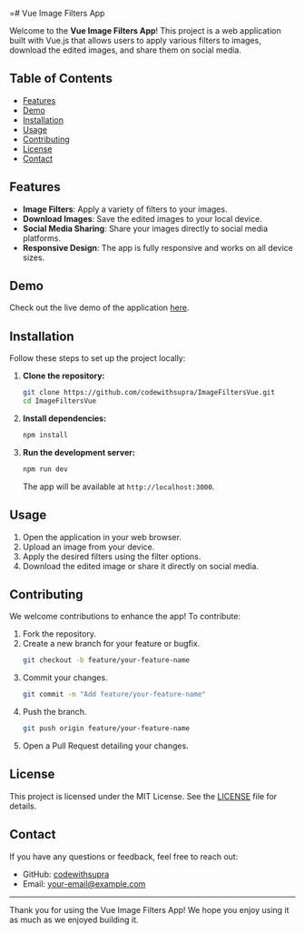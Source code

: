 =# Vue Image Filters App

Welcome to the **Vue Image Filters App**! This project is a web application built with Vue.js that allows users to apply various filters to images, download the edited images, and share them on social media.

## Table of Contents

- [Features](#features)
- [Demo](#demo)
- [Installation](#installation)
- [Usage](#usage)
- [Contributing](#contributing)
- [License](#license)
- [Contact](#contact)

## Features

- **Image Filters**: Apply a variety of filters to your images.
- **Download Images**: Save the edited images to your local device.
- **Social Media Sharing**: Share your images directly to social media platforms.
- **Responsive Design**: The app is fully responsive and works on all device sizes.

## Demo

Check out the live demo of the application [here](https://your-live-demo-url.com).

## Installation

Follow these steps to set up the project locally:

1. **Clone the repository:**
    ```sh
    git clone https://github.com/codewithsupra/ImageFiltersVue.git
    cd ImageFiltersVue
    ```

2. **Install dependencies:**
    ```sh
    npm install
    ```

3. **Run the development server:**
    ```sh
    npm run dev
    ```

    The app will be available at `http://localhost:3000`.

## Usage

1. Open the application in your web browser.
2. Upload an image from your device.
3. Apply the desired filters using the filter options.
4. Download the edited image or share it directly on social media.

## Contributing

We welcome contributions to enhance the app! To contribute:

1. Fork the repository.
2. Create a new branch for your feature or bugfix.
    ```sh
    git checkout -b feature/your-feature-name
    ```
3. Commit your changes.
    ```sh
    git commit -m "Add feature/your-feature-name"
    ```
4. Push the branch.
    ```sh
    git push origin feature/your-feature-name
    ```
5. Open a Pull Request detailing your changes.

## License

This project is licensed under the MIT License. See the [LICENSE](LICENSE) file for details.

## Contact

If you have any questions or feedback, feel free to reach out:

- GitHub: [codewithsupra](https://github.com/codewithsupra)
- Email: [your-email@example.com](supratim347@gmail.com)

---

Thank you for using the Vue Image Filters App! We hope you enjoy using it as much as we enjoyed building it.
